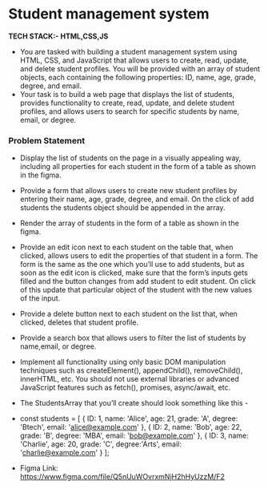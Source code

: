 # Student management system
**TECH STACK:- HTML,CSS,JS**
* You are tasked with building a student management system using HTML, CSS, and JavaScript that allows users to create, read, update, and delete student profiles. You will be provided with an array of student objects, each containing the following properties: ID, name, age, grade, degree, and email.
* Your task is to build a web page that displays the list of students, provides functionality to create, read, update, and delete student profiles, and allows users to search for specific students by name, email, or degree.

### Problem Statement
* Display the list of students on the page in a visually appealing way, including all properties for each student in the form of a table as shown in the figma.


* Provide a form that allows users to create new student profiles by entering their name, age, grade, degree, and email. On the click of add students the students object should be appended in the array.


* Render the array of students in the form of a table as shown in the figma.


* Provide an edit icon next to each student on the table that, when clicked, allows users to edit the properties of that student in a form. The form is the same as the one which you’ll use to add students, but as soon as the edit icon is clicked, make sure that the form’s inputs gets filled and the button changes from add student to edit student. On click of this update that particular object of the student with the new values of the input.


* Provide a delete button next to each student on the list that, when clicked, deletes that student profile.


* Provide a search box that allows users to filter the list of students by name,email, or degree.


* Implement all functionality using only basic DOM manipulation techniques such as createElement(), appendChild(), removeChild(), innerHTML, etc. You should not use external libraries or advanced JavaScript features such as fetch(), promises, async/await, etc.


* The StudentsArray that you’ll create should look something like this -


* const students = [ { ID: 1, name: 'Alice', age: 21, grade: 'A', degree: 'Btech', email: 'alice@example.com' }, { ID: 2, name: 'Bob', age: 22, grade: 'B', degree: 'MBA', email: 'bob@example.com' }, { ID: 3, name: 'Charlie', age: 20, grade: 'C', degree:'Arts', email: 'charlie@example.com' } ];

* Figma Link: https://www.figma.com/file/Q5nUuWOvrxmNjH2hHyUzzM/F2
